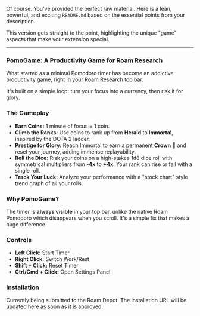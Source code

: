 Of course. You've provided the perfect raw material. Here is a lean, powerful, and exciting `README.md` based on the essential points from your description.

This version gets straight to the point, highlighting the unique "game" aspects that make your extension special.

---

### **PomoGame: A Productivity Game for Roam Research**

What started as a minimal Pomodoro timer has become an addictive productivity game, right in your Roam Research top bar.

It's built on a simple loop: turn your focus into a currency, then risk it for glory.

### The Gameplay

* **Earn Coins:** 1 minute of focus = 1 coin.
* **Climb the Ranks:** Use coins to rank up from **Herald** to **Immortal**, inspired by the DOTA 2 ladder.
* **Prestige for Glory:** Reach Immortal to earn a permanent **Crown 👑** and reset your journey, adding immense replayability.
* **Roll the Dice:** Risk your coins on a high-stakes 1d8 dice roll with symmetrical multipliers from **-4x** to **+4x**. Your rank can rise or fall with a single roll.
* **Track Your Luck:** Analyze your performance with a "stock chart" style trend graph of all your rolls.

### Why PomoGame?

The timer is **always visible** in your top bar, unlike the native Roam Pomodoro which disappears when you scroll. It's a simple fix that makes a huge difference.

### Controls

* **Left Click:** Start Timer
* **Right Click:** Switch Work/Rest
* **Shift + Click:** Reset Timer
* **Ctrl/Cmd + Click:** Open Settings Panel

### Installation

Currently being submitted to the Roam Depot. The installation URL will be updated here as soon as it is approved.
